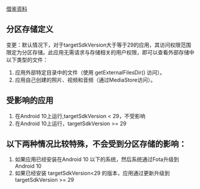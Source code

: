 [借鉴资料](https://blog.csdn.net/qq_24535745/article/details/107805878)
## 分区存储定义
变更：默认情况下，对于targetSdkVersion大于等于29的应用，其访问权限范围限定为分区存储。此应用无需请求与存储相关的用户权限，即可以查看外部存储中以下类型的文件：
1. 应用外部特定目录中的文件（使用 getExternalFilesDir() 访问）。
2. 应用自己创建的照片、视频和音频（通过MediaStore访问）。

## 受影响的应用
1. 在Android 10上运行,targetSdkVersion < 29，不受影响
2. 在Android 10上运行，targetSdkVersion >= 29

## 以下两种情况比较特殊，不会受到分区存储的影响：
1. 如果应用已经安装在Android 10 以下的系统，然后系统通过Fota升级到Android 10
2. 如果已经安装 targetSdkVersion<29 的版本，应用通过更新升级到 targetSdkVersion >= 29

